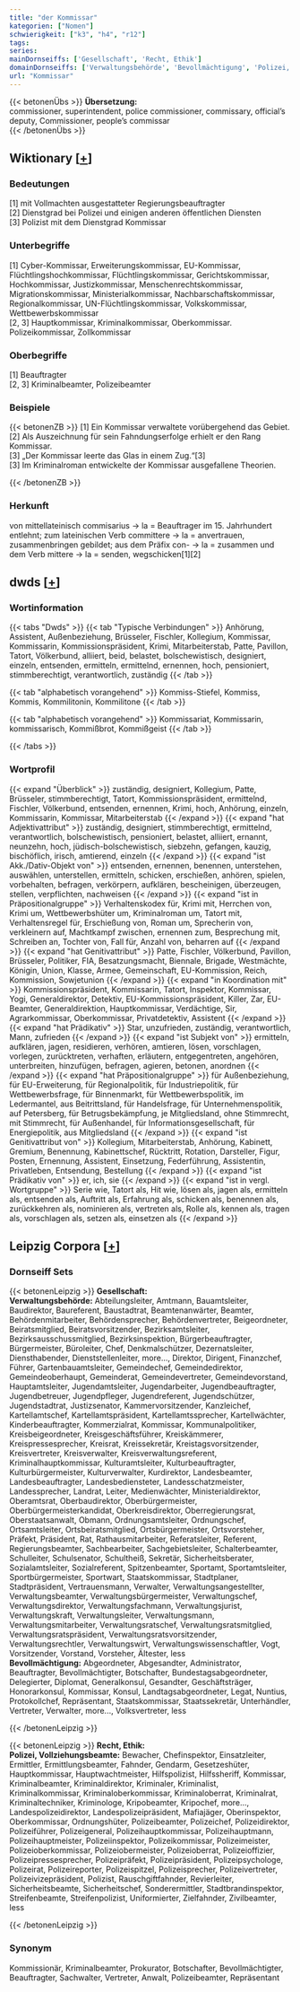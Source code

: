 ```yaml
---
title: "der Kommissar"
kategorien: ["Nomen"]
schwierigkeit: ["k3", "h4", "r12"]
tags:
series:
mainDornseiffs: ['Gesellschaft', 'Recht, Ethik']
domainDornseiffs: ['Verwaltungsbehörde', 'Bevollmächtigung', 'Polizei, Vollziehungsbeamte']
url: "Kommissar"
---
```


{{< betonenÜbs >}}
**Übersetzung:**  
commissioner, superintendent, police commissioner, commissary, official’s deputy, Commissioner, people’s commissar  
{{< /betonenÜbs >}}

## Wiktionary [[+](https://de.wiktionary.org/wiki/Kommissar)]

### Bedeutungen
[1] mit Vollmachten ausgestatteter Regierungsbeauftragter  
[2] Dienstgrad bei Polizei und einigen anderen öffentlichen Diensten  
[3] Polizist mit dem Dienstgrad Kommissar  

### Unterbegriffe
[1] Cyber-Kommissar, Erweiterungskommissar, EU-Kommissar, Flüchtlingshochkommissar, Flüchtlingskommissar, Gerichtskommissar, Hochkommissar, Justizkommissar, Menschenrechtskommissar, Migrationskommissar, Ministerialkommissar, Nachbarschaftskommissar, Regionalkommissar, UN-Flüchtlingskommissar, Volkskommissar, Wettbewerbskommissar  
[2, 3] Hauptkommissar, Kriminalkommissar, Oberkommissar. Polizeikommissar, Zollkommissar  

### Oberbegriffe
[1] Beauftragter  
[2, 3] Kriminalbeamter, Polizeibeamter  

### Beispiele
{{< betonenZB >}}
[1] Ein Kommissar verwaltete vorübergehend das Gebiet.  
[2] Als Auszeichnung für sein Fahndungserfolge erhielt er den Rang Kommissar.  
[3] „Der Kommissar leerte das Glas in einem Zug.“[3]  
[3] Im Kriminalroman entwickelte der Kommissar ausgefallene Theorien.  

{{< /betonenZB >}}
### Herkunft
von mittellateinisch commisarius → la = Beauftrager im 15. Jahrhundert entlehnt; zum lateinischen Verb committere → la = anvertrauen, zusammenbringen gebildet; aus dem Präfix con- → la = zusammen und dem Verb mittere → la = senden, wegschicken[1][2]  



## dwds [[+](https://www.dwds.de/wb/Kommissar)]

### Wortinformation
{{< tabs "Dwds" >}}
{{< tab "Typische Verbindungen" >}}
Anhörung, Assistent, Außenbeziehung, Brüsseler, Fischler, Kollegium, Kommissar, Kommissarin, Kommissionspräsident, Krimi, Mitarbeiterstab, Patte, Pavillon, Tatort, Völkerbund, alliiert, beid, belastet, bolschewistisch, designiert, einzeln, entsenden, ermitteln, ermittelnd, ernennen, hoch, pensioniert, stimmberechtigt, verantwortlich, zuständig
{{< /tab >}}

{{< tab "alphabetisch vorangehend" >}}
Kommiss-Stiefel, Kommiss, Kommis, Kommilitonin, Kommilitone
{{< /tab >}}

{{< tab "alphabetisch vorangehend" >}}
Kommissariat, Kommissarin, kommissarisch, Kommißbrot, Kommißgeist
{{< /tab >}}

{{< /tabs >}}

### Wortprofil
{{< expand "Überblick" >}} zuständig, designiert, Kollegium, Patte, Brüsseler, stimmberechtigt, Tatort, Kommissionspräsident, ermittelnd, Fischler, Völkerbund, entsenden, ernennen, Krimi, hoch, Anhörung, einzeln, Kommissarin, Kommissar, Mitarbeiterstab {{< /expand >}}
{{< expand "hat Adjektivattribut" >}} zuständig, designiert, stimmberechtigt, ermittelnd, verantwortlich, bolschewistisch, pensioniert, belastet, alliiert, ernannt, neunzehn, hoch, jüdisch-bolschewistisch, siebzehn, gefangen, kauzig, bischöflich, irisch, amtierend, einzeln {{< /expand >}}
{{< expand "ist Akk./Dativ-Objekt von" >}} entsenden, ernennen, benennen, unterstehen, auswählen, unterstellen, ermitteln, schicken, erschießen, anhören, spielen, vorbehalten, befragen, verkörpern, aufklären, bescheinigen, überzeugen, stellen, verpflichten, nachweisen {{< /expand >}}
{{< expand "ist in Präpositionalgruppe" >}} Verhaltenskodex für, Krimi mit, Herrchen von, Krimi um, Wettbewerbshüter um, Kriminalroman um, Tatort mit, Verhaltensregel für, Erschießung von, Roman um, Sprecherin von, verkleinern auf, Machtkampf zwischen, ernennen zum, Besprechung mit, Schreiben an, Tochter von, Fall für, Anzahl von, beharren auf {{< /expand >}}
{{< expand "hat Genitivattribut" >}} Patte, Fischler, Völkerbund, Pavillon, Brüsseler, Politiker, FIA, Besatzungsmacht, Biennale, Brigade, Westmächte, Königin, Union, Klasse, Armee, Gemeinschaft, EU-Kommission, Reich, Kommission, Sowjetunion {{< /expand >}}
{{< expand "in Koordination mit" >}} Kommissionspräsident, Kommissarin, Tatort, Inspektor, Kommissar, Yogi, Generaldirektor, Detektiv, EU-Kommissionspräsident, Killer, Zar, EU-Beamter, Generaldirektion, Hauptkommissar, Verdächtige, Sir, Agrarkommissar, Oberkommissar, Privatdetektiv, Assistent {{< /expand >}}
{{< expand "hat Prädikativ" >}} Star, unzufrieden, zuständig, verantwortlich, Mann, zufrieden {{< /expand >}}
{{< expand "ist Subjekt von" >}} ermitteln, aufklären, jagen, residieren, verhören, amtieren, lösen, vorschlagen, vorlegen, zurücktreten, verhaften, erläutern, entgegentreten, angehören, unterbreiten, hinzufügen, befragen, agieren, betonen, anordnen {{< /expand >}}
{{< expand "hat Präpositionalgruppe" >}} für Außenbeziehung, für EU-Erweiterung, für Regionalpolitik, für Industriepolitik, für Wettbewerbsfrage, für Binnenmarkt, für Wettbewerbspolitik, im Ledermantel, aus Beitrittsland, für Handelsfrage, für Unternehmenspolitik, auf Petersberg, für Betrugsbekämpfung, je Mitgliedsland, ohne Stimmrecht, mit Stimmrecht, für Außenhandel, für Informationsgesellschaft, für Energiepolitik, aus Mitgliedsland {{< /expand >}}
{{< expand "ist Genitivattribut von" >}} Kollegium, Mitarbeiterstab, Anhörung, Kabinett, Gremium, Benennung, Kabinettschef, Rücktritt, Rotation, Darsteller, Figur, Posten, Ernennung, Assistent, Einsetzung, Federführung, Assistentin, Privatleben, Entsendung, Bestellung {{< /expand >}}
{{< expand "ist Prädikativ von" >}} er, ich, sie {{< /expand >}}
{{< expand "ist in vergl. Wortgruppe" >}} Serie wie, Tatort als, Hit wie, lösen als, jagen als, ermitteln als, entsenden als, Auftritt als, Erfahrung als, schicken als, benennen als, zurückkehren als, nominieren als, vertreten als, Rolle als, kennen als, tragen als, vorschlagen als, setzen als, einsetzen als {{< /expand >}}

## Leipzig Corpora [[+](https://corpora.uni-leipzig.de/en/res?word=Kommissar&corpusId=deu_newscrawl-public_2018)]

### Dornseiff Sets
{{< betonenLeipzig >}}
**Gesellschaft:**  
**Verwaltungsbehörde:** Abteilungsleiter, Amtmann, Bauamtsleiter, Baudirektor, Baureferent, Baustadtrat, Beamtenanwärter, Beamter, Behördenmitarbeiter, Behördensprecher, Behördenvertreter, Beigeordneter, Beiratsmitglied, Beiratsvorsitzender, Bezirksamtsleiter, Bezirksausschussmitglied, Bezirksinspektion, Bürgerbeauftragter, Bürgermeister, Büroleiter, Chef, Denkmalschützer, Dezernatsleiter, Diensthabender, Dienststellenleiter, more..., Direktor, Dirigent, Finanzchef, Führer, Gartenbauamtsleiter, Gemeindechef, Gemeindedirektor, Gemeindeoberhaupt, Gemeinderat, Gemeindevertreter, Gemeindevorstand, Hauptamtsleiter, Jugendamtsleiter, Jugendarbeiter, Jugendbeauftragter, Jugendbetreuer, Jugendpfleger, Jugendreferent, Jugendschützer, Jugendstadtrat, Justizsenator, Kammervorsitzender, Kanzleichef, Kartellamtschef, Kartellamtspräsident, Kartellamtssprecher, Kartellwächter, Kinderbeauftragter, Kommerzialrat, Kommissar, Kommunalpolitiker, Kreisbeigeordneter, Kreisgeschäftsführer, Kreiskämmerer, Kreispressesprecher, Kreisrat, Kreissekretär, Kreistagsvorsitzender, Kreisvertreter, Kreisverwalter, Kreisverwaltungsreferent, Kriminalhauptkommissar, Kulturamtsleiter, Kulturbeauftragter, Kulturbürgermeister, Kulturverwalter, Kurdirektor, Landesbeamter, Landesbeauftragter, Landesbediensteter, Landesschatzmeister, Landessprecher, Landrat, Leiter, Medienwächter, Ministerialdirektor, Oberamtsrat, Oberbaudirektor, Oberbürgermeister, Oberbürgermeisterkandidat, Oberkreisdirektor, Oberregierungsrat, Oberstaatsanwalt, Obmann, Ordnungsamtsleiter, Ordnungschef, Ortsamtsleiter, Ortsbeiratsmitglied, Ortsbürgermeister, Ortsvorsteher, Präfekt, Präsident, Rat, Rathausmitarbeiter, Referatsleiter, Referent, Regierungsbeamter, Sachbearbeiter, Sachgebietsleiter, Schalterbeamter, Schulleiter, Schulsenator, Schultheiß, Sekretär, Sicherheitsberater, Sozialamtsleiter, Sozialreferent, Spitzenbeamter, Sportamt, Sportamtsleiter, Sportbürgermeister, Sportwart, Staatskommissar, Stadtplaner, Stadtpräsident, Vertrauensmann, Verwalter, Verwaltungsangestellter, Verwaltungsbeamter, Verwaltungsbürgermeister, Verwaltungschef, Verwaltungsdirektor, Verwaltungsfachmann, Verwaltungsjurist, Verwaltungskraft, Verwaltungsleiter, Verwaltungsmann, Verwaltungsmitarbeiter, Verwaltungsratschef, Verwaltungsratsmitglied, Verwaltungsratspräsident, Verwaltungsratsvorsitzender, Verwaltungsrechtler, Verwaltungswirt, Verwaltungswissenschaftler, Vogt, Vorsitzender, Vorstand, Vorsteher, Ältester, less  
**Bevollmächtigung:** Abgeordneter, Abgesandter, Administrator, Beauftragter, Bevollmächtigter, Botschafter, Bundestagsabgeordneter, Delegierter, Diplomat, Generalkonsul, Gesandter, Geschäftsträger, Honorarkonsul, Kommissar, Konsul, Landtagsabgeordneter, Legat, Nuntius, Protokollchef, Repräsentant, Staatskommissar, Staatssekretär, Unterhändler, Vertreter, Verwalter, more..., Volksvertreter, less  

{{< /betonenLeipzig >}}


{{< betonenLeipzig >}}
**Recht, Ethik:**  
**Polizei, Vollziehungsbeamte:** Bewacher, Chefinspektor, Einsatzleiter, Ermittler, Ermittlungsbeamter, Fahnder, Gendarm, Gesetzeshüter, Hauptkommissar, Hauptwachtmeister, Hilfspolizist, Hilfssheriff, Kommissar, Kriminalbeamter, Kriminaldirektor, Kriminaler, Kriminalist, Kriminalkommissar, Kriminaloberkommissar, Kriminaloberrat, Kriminalrat, Kriminaltechniker, Kriminologe, Kripobeamter, Kripochef, more..., Landespolizeidirektor, Landespolizeipräsident, Mafiajäger, Oberinspektor, Oberkommissar, Ordnungshüter, Polizeibeamter, Polizeichef, Polizeidirektor, Polizeiführer, Polizeigeneral, Polizeihauptkommissar, Polizeihauptmann, Polizeihauptmeister, Polizeiinspektor, Polizeikommissar, Polizeimeister, Polizeioberkommissar, Polizeiobermeister, Polizeioberrat, Polizeioffizier, Polizeipressesprecher, Polizeipräfekt, Polizeipräsident, Polizeipsychologe, Polizeirat, Polizeireporter, Polizeispitzel, Polizeisprecher, Polizeivertreter, Polizeivizepräsident, Polizist, Rauschgiftfahnder, Revierleiter, Sicherheitsbeamte, Sicherheitschef, Sonderermittler, Stadtbrandinspektor, Streifenbeamte, Streifenpolizist, Uniformierter, Zielfahnder, Zivilbeamter, less  

{{< /betonenLeipzig >}}

### Synonym
Kommissionär, Kriminalbeamter, Prokurator, Botschafter, Bevollmächtigter, Beauftragter, Sachwalter, Vertreter, Anwalt, Polizeibeamter, Repräsentant

